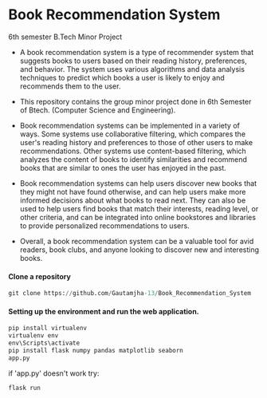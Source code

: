 # Book Recommendation System 
6th semester B.Tech Minor Project
- A book recommendation system is a type of recommender system that suggests books to users based on their reading history, preferences, and behavior. The system uses various algorithms and data analysis techniques to predict which books a user is likely to enjoy and recommends them to the user.

- This repository contains the group minor project done in 6th Semester of Btech. (Computer Science and Engineering).

- Book recommendation systems can be implemented in a variety of ways. Some systems use collaborative filtering, which compares the user's reading history and preferences to those of other users to make recommendations. Other systems use content-based filtering, which analyzes the content of books to identify similarities and recommend books that are similar to ones the user has enjoyed in the past.

- Book recommendation systems can help users discover new books that they might not have found otherwise, and can help users make more informed decisions about what books to read next. They can also be used to help users find books that match their interests, reading level, or other criteria, and can be integrated into online bookstores and libraries to provide personalized recommendations to users.

- Overall, a book recommendation system can be a valuable tool for avid readers, book clubs, and anyone looking to discover new and interesting books.

#### Clone a repository

```python
git clone https://github.com/Gautamjha-13/Book_Recommendation_System
```
#### Setting up the environment and run the web application.
```python
pip install virtualenv
virtualenv env
env\Scripts\activate
pip install flask numpy pandas matplotlib seaborn
app.py 
```
if 'app.py' doesn't work try:
```python
flask run
```
